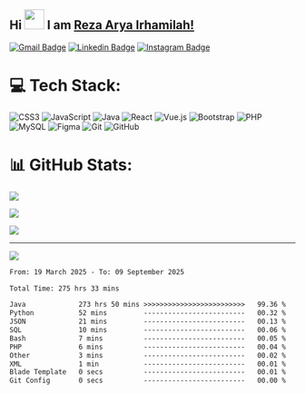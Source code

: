 ## Hi <img width="35em" src="https://i.giphy.com/media/w1OBpBd7kJqHrJnJ13/giphy.webp" width="40" /> I am [Reza Arya Irhamilah!](https://github.com/ezza-mee/)

[![Gmail Badge](https://img.shields.io/badge/-Email-EA4335?style=flat-square&logo=gmail&logoColor=white)](mailto:rezaaryairhamilah@gmail.com)
[![Linkedin Badge](https://img.shields.io/badge/-LinkedIn-0e76a8?style=flat-square&logo=Linkedin&logoColor=white)](https://www.linkedin.com/in/rezaaryairhamilah/)
[![Instagram Badge](https://img.shields.io/badge/-Instagram-e4405f?style=flat-square&logo=Instagram&logoColor=white)](https://www.instagram.com/ezza.mee?igsh=MTI2MW51NTZmOG03eg%3D%3D&utm_source=qr)


# 💻 Tech Stack:
![CSS3](https://img.shields.io/badge/css3-%231572B6.svg?style=for-the-badge&logo=css3&logoColor=white) ![JavaScript](https://img.shields.io/badge/javascript-%23323330.svg?style=for-the-badge&logo=javascript&logoColor=%23F7DF1E) ![Java](https://img.shields.io/badge/java-%23ED8B00.svg?style=for-the-badge&logo=openjdk&logoColor=white) ![React](https://img.shields.io/badge/react-%2320232a.svg?style=for-the-badge&logo=react&logoColor=%2361DAFB) ![Vue.js](https://img.shields.io/badge/vue.js-%2335495e.svg?style=for-the-badge&logo=vuedotjs&logoColor=%234FC08D) ![Bootstrap](https://img.shields.io/badge/bootstrap-%238511FA.svg?style=for-the-badge&logo=bootstrap&logoColor=white) ![PHP](https://img.shields.io/badge/php-%23777BB4.svg?style=for-the-badge&logo=php&logoColor=white) ![MySQL](https://img.shields.io/badge/mysql-4479A1.svg?style=for-the-badge&logo=mysql&logoColor=white) ![Figma](https://img.shields.io/badge/figma-%23F24E1E.svg?style=for-the-badge&logo=figma&logoColor=white) ![Git](https://img.shields.io/badge/git-%23F05033.svg?style=for-the-badge&logo=git&logoColor=white) ![GitHub](https://img.shields.io/badge/github-%23121011.svg?style=for-the-badge&logo=github&logoColor=white)
# 📊 GitHub Stats:


![](https://github-readme-stats.vercel.app/api?username=ezza-mee&theme=dark&hide_border=false&include_all_commits=false&count_private=false)<br/>

![](https://github-readme-stats.vercel.app/api/top-langs/?username=ezza-mee&theme=dark&hide_border=false&include_all_commits=false&count_private=false&layout=compact)<br>


![](https://nirzak-streak-stats.vercel.app/?user=ezza-mee&theme=dark&hide_border=false)<br/>


---
[![](https://visitcount.itsvg.in/api?id=ezza&icon=0&color=0)](https://visitcount.itsvg.in)

<!-- Proudly created with GPRM ( https://gprm.itsvg.in ) -->

<!--START_SECTION:waka-->

```txt
From: 19 March 2025 - To: 09 September 2025

Total Time: 275 hrs 33 mins

Java             273 hrs 50 mins >>>>>>>>>>>>>>>>>>>>>>>>>   99.36 %
Python           52 mins         -------------------------   00.32 %
JSON             21 mins         -------------------------   00.13 %
SQL              10 mins         -------------------------   00.06 %
Bash             7 mins          -------------------------   00.05 %
PHP              6 mins          -------------------------   00.04 %
Other            3 mins          -------------------------   00.02 %
XML              1 min           -------------------------   00.01 %
Blade Template   0 secs          -------------------------   00.01 %
Git Config       0 secs          -------------------------   00.00 %
```

<!--END_SECTION:waka-->
